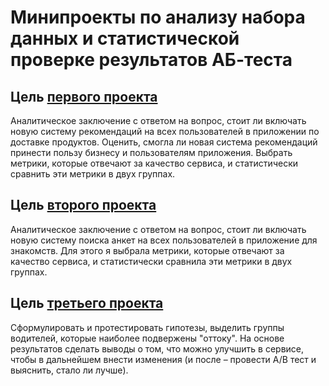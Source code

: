 # Минипроекты по анализу набора данных и статистической проверке результатов АБ-теста
## Цель [первого проекта](https://github.com/belladzhu/statistic/tree/main/ab-tests/ab-orders)
Аналитическое заключение с ответом на вопрос, стоит ли включать новую систему рекомендаций на всех пользователей в приложении по доставке продуктов. Оценить, смогла ли новая система рекомендаций принести пользу бизнесу и пользователям приложения. Выбрать метрики, которые отвечают за качество сервиса, и статистически сравнить эти метрики в двух группах.

## Цель [второго проекта](https://github.com/belladzhu/statistic/tree/main/ab-tests/dating-data)
Аналитическое заключение с ответом на вопрос, стоит ли включать новую систему поиска анкет на всех пользователей в приложение для знакомств. Для этого я выбрала метрики, которые отвечают за качество сервиса, и статистически сравнила эти метрики в двух группах.

## Цель [третьего проекта](https://github.com/belladzhu/statistic/tree/main/ab-tests/uber)
Сформулировать и протестировать гипотезы, выделить группы водителей, которые наиболее подвержены "оттоку". На основе результатов сделать выводы о том, что можно улучшить в сервисе, чтобы в дальнейшем внести изменения (и после – провести A/B тест и выяснить, стало ли лучше).
